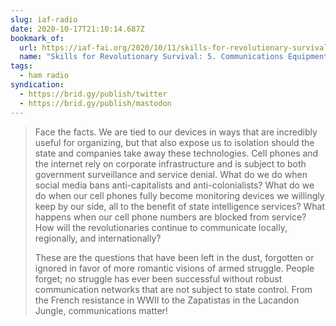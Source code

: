 ```yaml
---
slug: iaf-radio
date: 2020-10-17T21:10:14.687Z
bookmark_of:
  url: https://iaf-fai.org/2020/10/11/skills-for-revolutionary-survival-5-communications-equipment-for-rebels/
  name: "Skills for Revolutionary Survival: 5. Communications Equipment for Rebels"
tags:
  - ham radio
syndication:
  - https://brid.gy/publish/twitter
  - https://brid.gy/publish/mastodon
---
```

> Face the facts. We are tied to our devices in ways that are incredibly useful for organizing, but that also expose us to isolation should the state and companies take away these technologies. Cell phones and the internet rely on corporate infrastructure and is subject to both government surveillance and service denial. What do we do when social media bans anti-capitalists and anti-colonialists? What do we do when our cell phones fully become monitoring devices we willingly keep by our side, all to the benefit of state intelligence services? What happens when our cell phone numbers are blocked from service? How will the revolutionaries continue to communicate locally, regionally, and internationally?
>
> These are the questions that have been left in the dust, forgotten or ignored in favor of more romantic visions of armed struggle. People forget; no struggle has ever been successful without robust communication networks that are not subject to state control. From the French resistance in WWII to the Zapatistas in the Lacandon Jungle, communications matter!